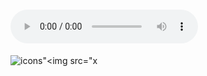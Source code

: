 
 

# <audio controls onwaiting=alert(1)><source src=x type='"><image src='"x'></audio>
![icons"<img src="x](javascript:alert())











